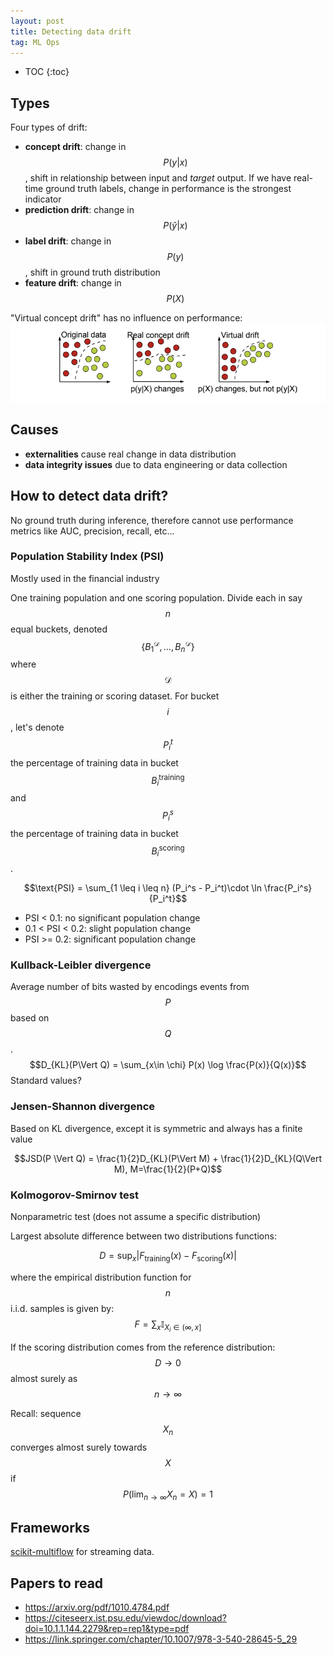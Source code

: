 ```yaml
---
layout: post
title: Detecting data drift
tag: ML Ops
---
```

* TOC
{:toc}

## Types
Four types of drift:
* **concept drift**: change in $$P(y\vert x)$$, shift in relationship between input and *target* output. If we have real-time ground truth labels, change in performance is the strongest indicator
* **prediction drift**: change in $$P(\hat{y}\vert x)$$
* **label drift**: change in $$P(y)$$, shift in ground truth distribution
* **feature drift**: change in $$P(X)$$

"Virtual concept drift" has no influence on performance:
![concept drift](../assets/img/concept_drift/concept_drift.png)

## Causes
* **externalities** cause real change in data distribution
* **data integrity issues** due to data engineering or data collection

## How to detect data drift?

No ground truth during inference, therefore cannot use performance metrics like AUC, precision, recall, etc...

### Population Stability Index (PSI)
Mostly used in the financial industry

One training population and one scoring population. Divide each in say $$n$$ equal buckets, denoted $$\{B_1^\mathcal{D}, \dots, B_n^\mathcal{D}\}$$ where $$\mathcal{D}$$ is either the training or scoring dataset. For bucket $$i$$, let's denote $$P_i^t$$ the percentage of training data in bucket $$B_i^\text{training}$$ and $$P_i^s$$ the percentage of training data in bucket $$B_i^\text{scoring}$$.

$$\text{PSI} = \sum_{1 \leq i \leq n} (P_i^s - P_i^t)\cdot \ln \frac{P_i^s}{P_i^t}$$

* PSI < 0.1: no significant population change
* 0.1 < PSI < 0.2: slight population change
* PSI >= 0.2: significant population change

### Kullback-Leibler divergence
Average number of bits wasted by encodings events from $$P$$ based on $$Q$$.
$$D_{KL}(P\Vert Q) = \sum_{x\in \chi} P(x) \log \frac{P(x)}{Q(x)}$$
Standard values?

### Jensen-Shannon divergence
Based on KL divergence, except it is symmetric and always has a finite value

$$JSD(P \Vert Q) = \frac{1}{2}D_{KL}(P\Vert M) + \frac{1}{2}D_{KL}(Q\Vert M), M=\frac{1}{2}(P+Q)$$

### Kolmogorov-Smirnov test
Nonparametric test (does not assume a specific distribution)

Largest absolute difference between two distributions functions:

$$D = \sup_x \lvert F_\text{training}(x) - F_\text{scoring}(x)\rvert$$

where the empirical distribution function for $$n$$ i.i.d. samples is given by:
$$F = \sum_{x} \mathbb{I}_{X_i \in (\infty, x]}$$

If the scoring distribution comes from the reference distribution: $$D \to 0$$ almost surely as $$n\to \infty$$

Recall: sequence $$X_n$$ converges almost surely towards $$X$$ if $$P(\lim_{n\to \infty} X_n = X) = 1$$

## Frameworks
[scikit-multiflow](https://scikit-multiflow.readthedocs.io/en/stable/index.html) for streaming data.

## Papers to read
* https://arxiv.org/pdf/1010.4784.pdf
* https://citeseerx.ist.psu.edu/viewdoc/download?doi=10.1.1.144.2279&rep=rep1&type=pdf
* https://link.springer.com/chapter/10.1007/978-3-540-28645-5_29
